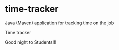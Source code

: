 # time-tracker
Java (Maven) application for tracking time on the job

Time tracker

Good night to Students!!!
